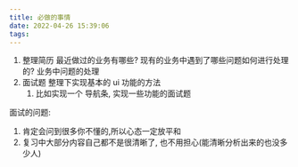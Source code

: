 ```yaml
---
title: 必做的事情
date: 2022-04-26 15:39:06
tags:
---
```

1. 整理简历
   最近做过的业务有哪些? 现有的业务中遇到了哪些问题如何进行处理的?
   业务中问题的处理
2. 面试题
    整理下实现基本的 ui 功能的方法
    1. 比如实现一个 导航条, 实现一些功能的面试题

面试的问题:
1. 肯定会问到很多你不懂的,所以心态一定放平和
2. 复习中大部分内容自己都不是很清晰了, 也不用担心(能清晰分析出来的也没多少人)
